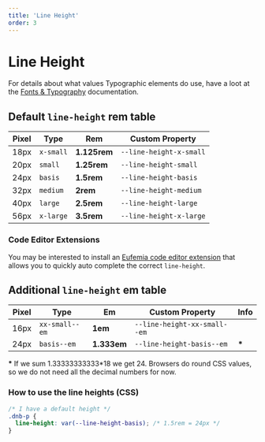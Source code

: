 ```yaml
---
title: 'Line Height'
order: 3
---
```


# Line Height

For details about what values Typographic elements do use, have a loot at the [Fonts & Typography](/quickguide-designer/fonts#typographic-elements) documentation.

## Default `line-height` **rem** table

| Pixel | Type      | Rem          | Custom Property         |
| ----- | --------- | ------------ | ----------------------- |
| 18px  | `x-small` | **1.125rem** | `--line-height-x-small` |
| 20px  | `small`   | **1.25rem**  | `--line-height-small`   |
| 24px  | `basis`   | **1.5rem**   | `--line-height-basis`   |
| 32px  | `medium`  | **2rem**     | `--line-height-medium`  |
| 40px  | `large`   | **2.5rem**   | `--line-height-large`   |
| 56px  | `x-large` | **3.5rem**   | `--line-height-x-large` |

<!-- - Used for `<h5>` and `<h6>`, who are not a part of the design system. -->

### Code Editor Extensions

You may be interested to install an [Eufemia code editor extension](/uilib/helpers/tools/#code-editor-extensions) that allows you to quickly auto complete the correct `line-height`.

## Additional `line-height` **em** table

| Pixel | Type           | Em          | Custom Property              | Info   |
| ----- | -------------- | ----------- | ---------------------------- | ------ |
| 16px  | `xx-small--em` | **1em**     | `--line-height-xx-small--em` |        |
| 24px  | `basis--em`    | **1.333em** | `--line-height-basis--em`    | **\*** |

**\*** If we sum 1.33333333333\*18 we get 24. Browsers do round CSS values, so we do not need all the decimal numbers for now.

### How to use the line heights (CSS)

```css
/* I have a default height */
.dnb-p {
  line-height: var(--line-height-basis); /* 1.5rem = 24px */
}
```

